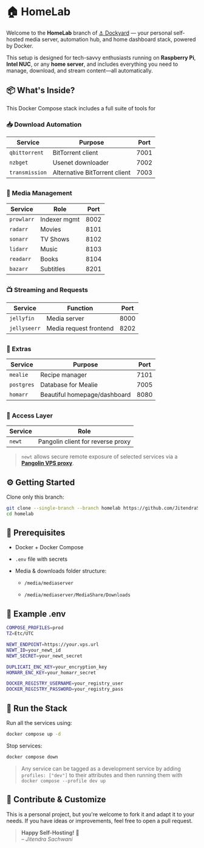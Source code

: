 # 🏠 HomeLab

Welcome to the **HomeLab** branch of [⚓ Dockyard](https://github.com/JitendraSachwani/dockyard) — your personal self-hosted media server, automation hub, and home dashboard stack, powered by Docker.

This setup is designed for tech-savvy enthusiasts running on **Raspberry Pi**, **Intel NUC**, or any **home server**, and includes everything you need to manage, download, and stream content—all automatically.

##

## 📦 What's Inside?

This Docker Compose stack includes a full suite of tools for

### 📥 Download Automation

| Service        | Purpose                       | Port |
| -------------- | ----------------------------- | ---- |
| `qbittorrent`  | BitTorrent client             | 7001 |
| `nzbget`       | Usenet downloader             | 7002 |
| `transmission` | Alternative BitTorrent client | 7003 |

##

### 📁 Media Management

| Service    | Role         | Port |
| ---------- | ------------ | ---- |
| `prowlarr` | Indexer mgmt | 8002 |
| `radarr`   | Movies       | 8101 |
| `sonarr`   | TV Shows     | 8102 |
| `lidarr`   | Music        | 8103 |
| `readarr`  | Books        | 8104 |
| `bazarr`   | Subtitles    | 8201 |

##

### 📺 Streaming and Requests

| Service      | Function               | Port |
| ------------ | ---------------------- | ---- |
| `jellyfin`   | Media server           | 8000 |
| `jellyseerr` | Media request frontend | 8202 |

##

### 🍴 Extras

| Service    | Purpose                      | Port |
| ---------- | ---------------------------- | ---- |
| `mealie`   | Recipe manager               | 7101 |
| `postgres` | Database for Mealie          | 7005 |
| `homarr`   | Beautiful homepage/dashboard | 8080 |

##

### 🔐 Access Layer

| Service | Role                              |
| ------- | --------------------------------- |
| `newt`  | Pangolin client for reverse proxy |

> `newt` allows secure remote exposure of selected services via a [**Pangolin VPS proxy**](https://github.com/JitendraSachwani/dockyard/tree/proxy).

##

## ⚙️ Getting Started

Clone only this branch:

```bash
git clone --single-branch --branch homelab https://github.com/JitendraSachwani/dockyard.git homelab
cd homelab
```

##

## 📌 Prerequisites

- Docker + Docker Compose

- `.env` file with secrets

- Media & downloads folder structure:

  - `/media/mediaserver`

  - `/media/mediaserver/MediaShare/Downloads`

##

## 🧪 Example .env

```bash
COMPOSE_PROFILES=prod
TZ=Etc/UTC

NEWT_ENDPOINT=https://your.vps.url
NEWT_ID=your_newt_id
NEWT_SECRET=your_newt_secret

DUPLICATI_ENC_KEY=your_encryption_key
HOMARR_ENC_KEY=your_homarr_secret

DOCKER_REGISTRY_USERNAME=your_registry_user
DOCKER_REGISTRY_PASSWORD=your_registry_pass

```

##

## 🚀 Run the Stack

Run all the services using:

```bash
docker compose up -d
```

Stop services:

```bash
docker compose down
```

> Any service can be tagged as a development service by adding `profiles: ["dev"]` to their attributes and then running them with `docker compose --profile dev up`

##

## 🤝 Contribute & Customize

This is a personal project, but you're welcome to fork it and adapt it to your needs. If you have ideas or improvements, feel free to open a pull request.

> **Happy Self-Hosting!** 🐳  
> _– Jitendra Sachwani_

